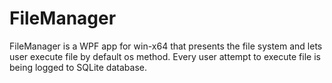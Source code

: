 # FileManager

FileManager is a WPF app for win-x64 that presents the file system and lets user execute file by default os method.
Every user attempt to execute file is being logged to SQLite database.
